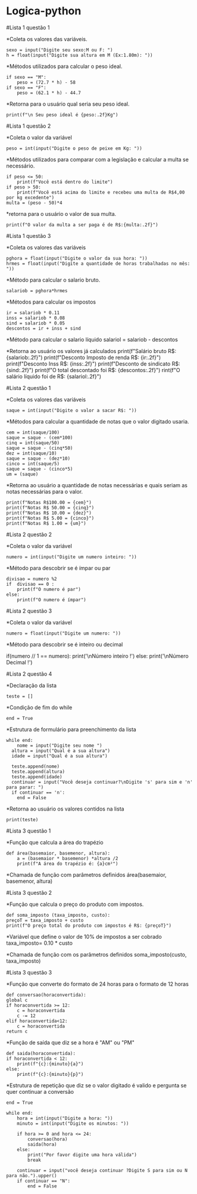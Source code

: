 # Logica-python
#Lista 1 questão 1

*Coleta os valores das variáveis.

    sexo = input("Digite seu sexo:M ou F: ")
    h = float(input("Digite sua altura em M (Ex:1.80m): "))

*Métodos utilizados para calcular o peso ideal.

    if sexo == "M":
        peso = (72.7 * h) - 58
    if sexo == "F":
        peso = (62.1 * h) - 44.7

*Retorna para o usuário qual seria seu peso ideal.

    print(f"\n Seu peso ideal é {peso:.2f}Kg")

#Lista 1 questão 2

*Coleta o valor da variável

    peso = int(input("Digite o peso de peixe em Kg: "))

*Métodos utilizados para comparar com a legislação e calcular a multa se necessário.

    if peso <= 50:
        print(f"Você está dentro do limite")
    if peso > 50:
        print(f"Você está acima do limite e recebeu uma multa de R$4,00 por kg excedente")
    multa = (peso - 50)*4

*retorna para o usuário o valor de sua multa.

    print(f"O valor da multa a ser paga é de R$:{multa:.2f}")

#Lista 1 questão 3

*Coleta os valores das variáveis

    pghora = float(input("Digite o valor da sua hora: "))
    hrmes = float(input("Digite a quantidade de horas trabalhadas no mês: "))

*Método para calcular o salario bruto.

    salariob = pghora*hrmes

*Métodos para calcular os impostos

    ir = salariob * 0.11
    inss = salariob * 0.08
    sind = salariob * 0.05
    descontos = ir + inss + sind

*Método para calcular o salario líquido 
    salariol = salariob - descontos

*Retorna ao usuário os valores já calculados
    print(f"Salário bruto R$: {salariob:.2f}")
    print(f"Desconto Imposto de renda R$: {ir:.2f}")
    print(f"Desconto Inss R$: {inss:.2f}")
    print(f"Desconto de sindicato R$: {sind:.2f}")
    print(f"O total descontado foi R$: {descontos:.2f}")
    rint(f"O salário líquido foi de R$: {salariol:.2f}")

#Lista 2 questão 1

*Coleta os valores das variáveis 

    saque = int(input("Digite o valor a sacar R$: "))

*Métodos para calcular a quantidade de notas que o valor digitado usaria.

    cem = int(saque/100)
    saque = saque - (cem*100)
    cinq = int(saque/50)
    saque = saque - (cinq*50)
    dez = int(saque/10)
    saque = saque - (dez*10)
    cinco = int(saque/5)
    saque = saque - (cinco*5)
    um = (saque)

*Retorna ao usuário a quantidade de notas necessárias e quais seriam as notas necessárias para o valor.

    print(f"Notas R$100.00 = {cem}")
    print(f"Notas R$ 50.00 = {cinq}")
    print(f"Notas R$ 10.00 = {dez}")
    print(f"Notas R$ 5.00 = {cinco}")
    print(f"Notas R$ 1.00 = {um}")

#Lista 2 questão 2

*Coleta o valor da variável

    numero = int(input("Digite um numero inteiro: "))

*Método para descobrir se é ímpar ou par

    divisao = numero %2
    if  divisao == 0 :
        print(f"O numero é par")
    else:
        print(f"O numero é ímpar")

#Lista 2 questão 3

*Coleta o valor da variável

    numero = float(input("Digite um numero: "))

*Método para descobrir se é inteiro ou decimal

if(numero // 1 == numero): 
    print('\nNúmero inteiro !')
else:
    print('\nNúmero Decimal !')

#Lista 2 questão 4

*Declaração da lista

    teste = []

*Condição de fim do while

    end = True

*Estrutura de formulário para preenchimento da lista

    while end:
        nome = input("Digite seu nome ")
      altura = input("Qual é a sua altura")
      idade = input("Qual é a sua altura")

      teste.append(nome)
      teste.append(altura)
      teste.append(idade)
      continuar = input("Você deseja continuar?\nDigite 's' para sim e 'n' para parar: ")
      if continuar == 'n':
        end = False

*Retorna ao usuário os valores contidos na lista

    print(teste)


#Lista 3 questão 1

*Função que calcula a área do trapézio

    def área(basemaior, basemenor, altura):
        a = (basemaior * basemenor) *altura /2
        print(f"A área do trapézio é: {a}cm²")

*Chamada de função com parâmetros definidos
    área(basemaior, basemenor, altura)

#Lista 3 questão 2 

*Função que calcula o preço do produto com impostos.

    def soma_imposto (taxa_imposto, custo):
    preçoT = taxa_imposto + custo
    print(f"O preço total do produto com impostos é R$: {preçoT}")

*Variável que define o valor de 10% de impostos a ser cobrado
    taxa_imposto= 0.10 * custo

*Chamada de função com os parâmetros definidos
    soma_imposto(custo, taxa_imposto)

#Lista 3 questão 3 

*Função que converte do formato de 24 horas para o formato de 12 horas
    
    def conversao(horaconvertida):
    global c
    if horaconvertida >= 12:
        c = horaconvertida
        c -= 12
    elif horaconvertida<12:
        c = horaconvertida
    return c

*Função de saída que diz se a hora é "AM" ou "PM"
    
    def saida(horaconvertida):
    if horaconvertida < 12:
        print(f"{c}:{minuto}{a}")
    else:
        print(f"{c}:{minuto}{p}")

*Estrutura de repetição que diz se o valor digitado é valido e pergunta se quer continuar a conversão
    
    end = True

    while end:
        hora = int(input("Digite a hora: "))
        minuto = int(input("Digite os minutos: "))

        if hora >= 0 and hora <= 24:
            conversao(hora)
            saida(hora)
        else:
            print("Por favor digite uma hora válida")
            break

        continuar = input("você deseja continuar ?Digite S para sim ou N para não.").upper()
        if continuar == "N":
            end = False
